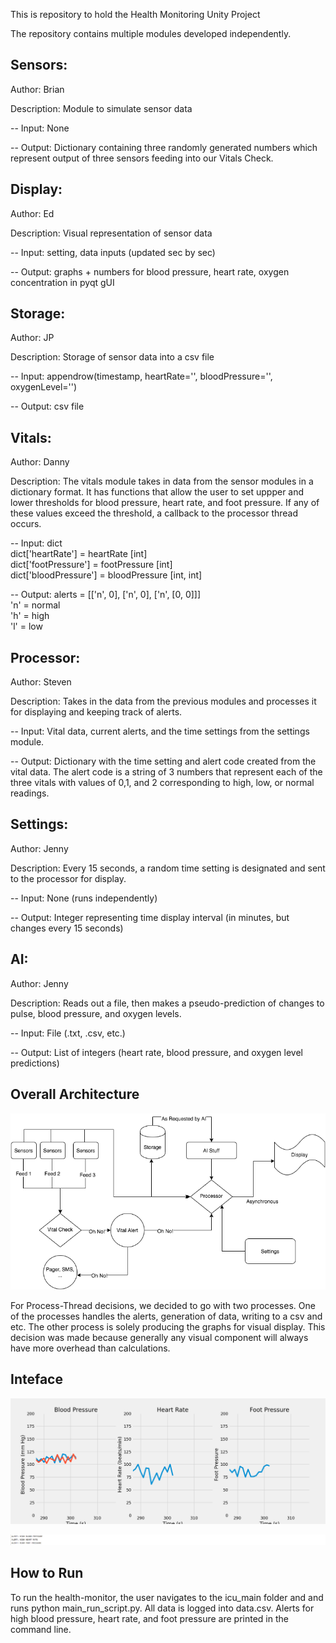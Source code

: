 This is repository to hold the Health Monitoring Unity Project

The repository contains multiple modules developed independently. 

## Sensors:
Author: Brian

Description: Module to simulate sensor data

-- Input: None

-- Output: Dictionary containing three randomly generated numbers which represent output of three sensors feeding into our Vitals Check.

## Display:

Author: Ed

Description: Visual representation of sensor data

-- Input: setting, data inputs (updated sec by sec)

-- Output: graphs + numbers for blood pressure, heart rate, oxygen concentration in pyqt gUI


## Storage:

Author: JP

Description: Storage of sensor data into a csv file

-- Input:  appendrow(timestamp, heartRate='', bloodPressure='', oxygenLevel='')

-- Output: csv file

## Vitals:

Author: Danny

Description: The vitals module takes in data from the sensor modules in a dictionary format. It has functions that allow the user to 
set uppper and lower thresholds for blood pressure, heart rate, and foot pressure. If any of these values exceed the threshold,
a callback to the processor thread occurs.

-- Input: dict <br>
         dict['heartRate'] = heartRate [int] <br>
         dict['footPressure'] = footPressure [int]  <br>
         dict['bloodPressure'] = bloodPressure [int, int]

-- Output: alerts = [['n', 0], ['n', 0], ['n', [0, 0]]] <br>
                'n' = normal  <br>
                'h' = high  <br>
                'l' = low

## Processor:

Author: Steven

Description: Takes in the data from the previous modules and processes it for displaying and keeping track of alerts.

-- Input: Vital data, current alerts, and the time settings from the settings module.

-- Output: Dictionary with the time setting and alert code created from the vital data. The alert code is a string of 3 numbers that represent each of the three vitals with values of 0,1, and 2 corresponding to high, low, or normal  readings. 

## Settings:

Author: Jenny

Description: Every 15 seconds, a random time setting is designated and sent to the processor for display.

-- Input: None (runs independently)

-- Output: Integer representing time display interval (in minutes, but changes every 15 seconds)

## AI:

Author: Jenny

Description: Reads out a file, then makes a pseudo-prediction of changes to pulse, blood pressure, and oxygen levels.

-- Input: File (.txt, .csv, etc.)

-- Output: List of integers (heart rate, blood pressure, and oxygen level predictions)


## Overall Architecture
![Class Diagram](e500_vitalschecker.png)

For Process-Thread decisions, we decided to go with two processes. One of the processes handles the alerts,
generation of data, writing to a csv and etc. The other process is solely producing the graphs for visual
display. This decision was made because generally any visual component will always have more overhead than
calculations.

## Inteface
![Graphs](graphs.png)

![Alerts](alert.png)

## How to Run

To run the health-monitor, the user navigates to the icu_main folder and and runs python main_run_script.py.
All data is logged into data.csv. Alerts for high blood pressure, heart rate, and foot pressure are printed in the
command line.